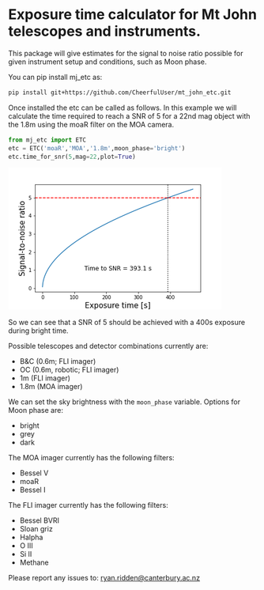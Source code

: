# Exposure time calculator for Mt John telescopes and instruments.

This package will give estimates for the signal to noise ratio possible for given instrument setup and conditions, such as Moon phase.

You can pip install mj_etc as:
```bash
pip install git+https://github.com/CheerfulUser/mt_john_etc.git
```

Once installed the etc can be called as follows. In this example we will calculate the time required to reach a SNR of 5 for a 22nd mag object with the 1.8m using the moaR filter on the MOA camera.

```python
from mj_etc import ETC
etc = ETC('moaR','MOA','1.8m',moon_phase='bright')
etc.time_for_snr(5,mag=22,plot=True)
```
![plot](./figs/test_fig.png)

So we can see that a SNR of 5 should be achieved with a 400s exposure during bright time.

Possible telescopes and detector combinations currently are:
- B&C (0.6m; FLI imager)
- OC (0.6m, robotic; FLI imager)
- 1m (FLI imager)
- 1.8m (MOA imager)

We can set the sky brightness with the `moon_phase` variable. Options for Moon phase are:
- bright
- grey
- dark

The MOA imager currently has the following filters:
- Bessel V
- moaR
- Bessel I

The FLI imager currently has the following filters:
- Bessel BVRI
- Sloan griz
- Halpha
- O III
- Si II
- Methane


Please report any issues to: ryan.ridden@canterbury.ac.nz